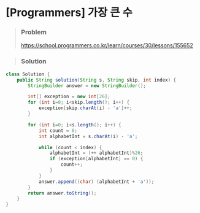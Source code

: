 # [Programmers] 가장 큰 수



> ### Problem
>
> https://school.programmers.co.kr/learn/courses/30/lessons/155652



> ### Solution

```java
class Solution {
    public String solution(String s, String skip, int index) {
		StringBuilder answer = new StringBuilder();

		int[] exception = new int[26];
		for (int i=0; i<skip.length(); i++) {
			exception[skip.charAt(i) - 'a']++;
		}

		for (int i=0; i<s.length(); i++) {
			int count = 0;
			int alphabetInt = s.charAt(i) - 'a';

			while (count < index) {
				alphabetInt = (++ alphabetInt)%26;
				if (exception[alphabetInt] == 0) {
					count++;
				}
			}
			answer.append((char) (alphabetInt + 'a'));
		}
		return answer.toString();
	}
}
```


